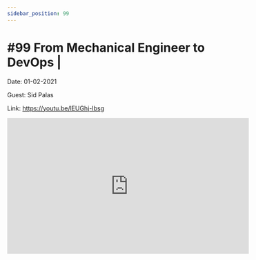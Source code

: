 ```yaml
---
sidebar_position: 99
---
```


# #99 From Mechanical Engineer to DevOps | 

Date: 01-02-2021

Guest: Sid Palas

Link: https://youtu.be/lEUGhj-Ibsg

<iframe width="560" height="315" src="https://www.youtube.com/embed/lEUGhj-Ibsg" title="YouTube video player" frameborder="0" allow="accelerometer; autoplay; clipboard-write; encrypted-media; gyroscope; picture-in-picture; web-share" allowfullscreen></iframe>
